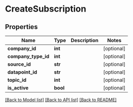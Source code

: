 # CreateSubscription

## Properties
Name | Type | Description | Notes
------------ | ------------- | ------------- | -------------
**company_id** | **int** |  | [optional] 
**company_type_id** | **int** |  | [optional] 
**source_id** | **str** |  | [optional] 
**datapoint_id** | **str** |  | [optional] 
**topic_id** | **int** |  | [optional] 
**is_active** | **bool** |  | [optional] 

[[Back to Model list]](../README.md#documentation-for-models) [[Back to API list]](../README.md#documentation-for-api-endpoints) [[Back to README]](../README.md)

